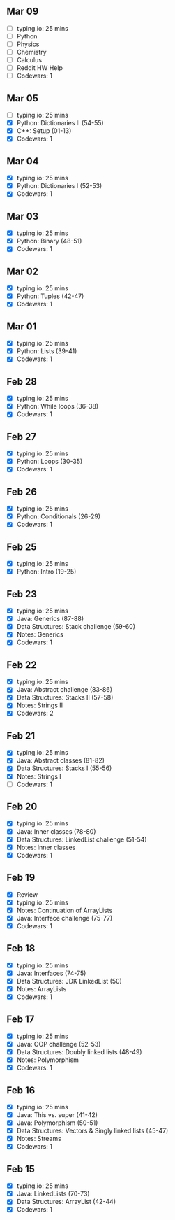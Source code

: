 ## Mar 09
-   [ ] typing.io: 25 mins
-   [ ] Python
-   [ ] Physics
-   [ ] Chemistry
-   [ ] Calculus
-   [ ] Reddit HW Help
-   [ ] Codewars: 1

## Mar 05
- [ ] typing.io: 25 mins
- [X] Python: Dictionaries II (54-55)
- [X] C++: Setup (01-13)
- [X] Codewars: 1

## Mar 04
- [X] typing.io: 25 mins
- [X] Python: Dictionaries I (52-53)
- [X] Codewars: 1

## Mar 03
- [X] typing.io: 25 mins
- [X] Python: Binary (48-51)
- [X] Codewars: 1

## Mar 02
- [X] typing.io: 25 mins
- [X] Python: Tuples (42-47)
- [X] Codewars: 1

## Mar 01
- [X] typing.io: 25 mins
- [X] Python: Lists (39-41)
- [X] Codewars: 1

## Feb 28
- [X] typing.io: 25 mins
- [X] Python: While loops (36-38)
- [X] Codewars: 1

## Feb 27

- [X] typing.io: 25 mins
- [X] Python: Loops (30-35)
- [X] Codewars: 1

## Feb 26

- [X] typing.io: 25 mins
- [X] Python: Conditionals (26-29)
- [X] Codewars: 1

## Feb 25

- [X] typing.io: 25 mins
- [X] Python: Intro (19-25)

## Feb 23

- [X] typing.io: 25 mins
- [X] Java: Generics (87-88)
- [X] Data Structures: Stack challenge (59-60)
- [X] Notes: Generics
- [X] Codewars: 1

## Feb 22

- [X] typing.io: 25 mins
- [X] Java: Abstract challenge (83-86)
- [X] Data Structures: Stacks II (57-58)
- [X] Notes: Strings II
- [X] Codewars: 2

## Feb 21

- [X] typing.io: 25 mins
- [X] Java: Abstract classes (81-82)
- [X] Data Structures: Stacks I (55-56)
- [X] Notes: Strings I
- [ ] Codewars: 1

## Feb 20

- [X] typing.io: 25 mins
- [X] Java: Inner classes (78-80)
- [X] Data Structures: LinkedList challenge (51-54)
- [X] Notes: Inner classes
- [X] Codewars: 1

## Feb 19

- [X] Review
- [X] typing.io: 25 mins
- [X] Notes: Continuation of ArrayLists
- [X] Java: Interface challenge (75-77)
- [X] Codewars: 1

## Feb 18

- [X] typing.io: 25 mins
- [X] Java: Interfaces (74-75)
- [X] Data Structures: JDK LinkedList (50)
- [X] Notes: ArrayLists
- [X] Codewars: 1

## Feb 17

- [X] typing.io: 25 mins
- [X] Java: OOP challenge (52-53)
- [X] Data Structures: Doubly linked lists (48-49)
- [X] Notes: Polymorphism
- [X] Codewars: 1

## Feb 16

- [X] typing.io: 25 mins
- [X] Java: This vs. super (41-42)
- [X] Java: Polymorphism (50-51)
- [X] Data Structures: Vectors & Singly linked lists  (45-47)
- [X] Notes: Streams
- [X] Codewars: 1

## Feb 15

- [X] typing.io: 25 mins
- [X] Java: LinkedLists (70-73)
- [X] Data Structures: ArrayList (42-44)
- [X] Codewars: 1

